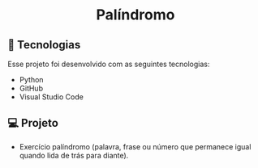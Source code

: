 <h1 align="center"> Palíndromo </h1>

## 🚀 Tecnologias

Esse projeto foi desenvolvido com as seguintes tecnologias:

- Python
- GitHub
- Visual Studio Code

## 💻 Projeto

- Exercício palíndromo (palavra, frase ou número que permanece igual quando lida de trás para diante).






